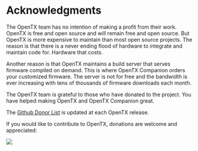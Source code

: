 # Acknowledgments

The OpenTX team has no intention of making a profit from their work. OpenTX is free and open source and will remain free and open source. But OpenTX is more expensive to maintain than most open source projects. The reason is that there is a never ending flood of hardware to integrate and maintain code for. Hardware that costs.

Another reason is that OpenTX maintains a build server that serves firmware compiled on demand. This is where OpenTX Companion orders your customized firmware. The server is not for free and the bandwidth is ever increasing with tens of thousands of firmware downloads each month.

The OpenTX team is grateful to those who have donated to the project. You have helped making OpenTX and OpenTX Companion great.

The [Github Donor List](https://github.com/opentx/opentx/blob/master/CREDITS.txt) is updated at each OpenTX release.

If you would like to contribute to OpenTX, donations are welcome and appreciated:

[![](https://github.com/opentx/lua-reference-guide/raw/opentx_2.3/.gitbook/assets/btn_donate_LG.gif)](https://www.paypal.com/cgi-bin/webscr?cmd=_s-xclick&hosted_button_id=DJ9MASSKVW8WN)

